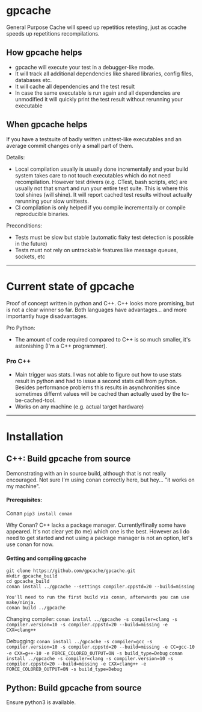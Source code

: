 # gpcache
General Purpose Cache will speed up repetitios retesting, just as ccache speeds up repetitions recompilations.

## How gpcache helps
- gpcache will execute your test in a debugger-like mode.
- It will track all additional dependencies like shared libraries, config files, databases etc.
- It will cache all dependencies and the test result
- In case the same executable is run again and all dependencies are unmodified it will quickly print the test result without rerunning your executable

## When gpcache helps
If you have a testsuite of badly written unittest-like executables and an average commit changes only a small part of them.

Details:
* Local compilation usually is usually done incrementally and your build system takes care to not touch executables which do not need recompilation.
  However test drivers (e.g. CTest, bash scripts, etc) are usually not that smart and run your entire test suite.
  This is where this tool shines (will shine). It will report cached test results without actually rerunning your slow unittests.
* CI compilation is only helped if you compile incrementally or compile reproducible binaries.

Preconditions:
* Tests must be slow but stable (automatic flaky test detection is possible in the future)
* Tests must not rely on untrackable features like message queues, sockets, etc

---

# Current state of gpcache
Proof of concept written in python and C++.
C++ looks more promising, but is not a clear winner so far.
Both languages have advantages... and more importantly huge disadvantages.

Pro Python:
* The amount of code required compared to C++ is so much smaller, it's astonishing (I'm a C++ programmer).

### Pro C++
* Main trigger was stats. I was not able to figure out how to use stats result in python and had to issue a second stats call from python.
  Besides performance problems this results in asynchronities since sometimes differnt values will be cached than actually used by the to-be-cached-tool.
* Works on any machine (e.g. actual target hardware)

---
# Installation

## C++: Build gpcache from source
Demonstrating with an in source build, although that is not really encouraged.
Not sure I'm using conan correctly here, but hey... "it works on my machine".

#### Prerequisites:
Conan
`pip3 install conan`

Why Conan?
C++ lacks a package manager. Currently/finally some have appeared.
It's not clear yet (to me) which one is the best.
However as I do need to get started and not using a package manager is not an option, let's use conan for now.

#### Getting and compiling gpcache
```
git clone https://github.com/gpcache/gpcache.git
mkdir gpcache_build
cd gpcache_build
conan install ../gpcache --settings compiler.cppstd=20 --build=missing

You'll need to run the first build via conan, afterwards you can use make/ninja.
conan build ../gpcache
```

Changing compiler:
`conan install ../gpcache -s compiler=clang -s compiler.version=10 -s compiler.cppstd=20 --build=missing -e CXX=clang++`

Debugging:
`conan install ../gpcache -s compiler=gcc -s compiler.version=10 -s compiler.cppstd=20 --build=missing -e CC=gcc-10 -e CXX=g++-10 -e FORCE_COLORED_OUTPUT=ON -s build_type=Debug`
`conan install ../gpcache -s compiler=clang -s compiler.version=10 -s compiler.cppstd=20 --build=missing -e CXX=clang++ -e FORCE_COLORED_OUTPUT=ON -s build_type=Debug`


## Python: Build gpcache from source
Ensure python3 is available.
